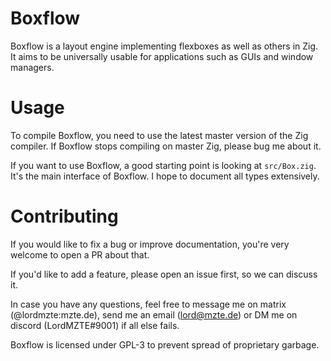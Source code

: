 # Boxflow

Boxflow is a layout engine implementing flexboxes as well as others in Zig.
It aims to be universally usable for applications such as GUIs and window managers.

# Usage

To compile Boxflow, you need to use the latest master version of the Zig compiler.
If Boxflow stops compiling on master Zig, please bug me about it.

If you want to use Boxflow, a good starting point is looking at `src/Box.zig`. It's the main interface of Boxflow.
I hope to document all types extensively.

# Contributing

If you would like to fix a bug or improve documentation, you're very welcome to open a PR about that.

If you'd like to add a feature, please open an issue first, so we can discuss it.

In case you have any questions, feel free to message me on matrix (@lordmzte:mzte.de),
send me an email (lord@mzte.de) or DM me on discord (LordMZTE#9001) if all else fails.

Boxflow is licensed under GPL-3 to prevent spread of proprietary garbage.
